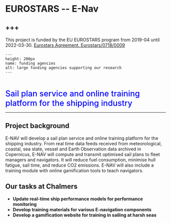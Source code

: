 # **EUROSTARS -- E-Nav**

+++
---

This project is funded by the EU EUROSTARS program from 2019-04 until 2022-03-30. [Eurostars Agreement. Eurostars/0718/0009](https://e-navservices.com/)


```{figure} ./images/enav.jpg 
---
height: 200px
name: funding agencies
alt: large funding agencies supporting our research
---
```

<br />


<span style = "color:blue; font-weight: 500; font-size: 25px">Sail plan service and online training platform for the shipping industry</span>

---


## Project background
E-NAV will develop a sail plan service and online training platform for the shipping industry. From real time data feeds received from meteorological, coastal, sea state, vessel and Earth Observation data archived in Copernicus, E-NAV will compute and transmit optimised sail plans to fleet managers and navigators. It will reduce fuel consumption, minimise hull fatigue, sail time, and reduce CO2 emissions. E-NAV will also include a training module with online gamification tools to teach navigators.


## Our tasks at Chalmers
- **Update real-time ship performance models for performance monitoring**
- **Develop training materials for various E-navigation components**
- **Develop a gamification website for training in sailing at harsh seas**


